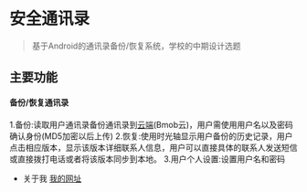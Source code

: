# 安全通讯录
> 基于Android的通讯录备份/恢复系统，学校的中期设计选题

## 主要功能
 #### 备份/恢复通讯录
   1.备份:读取用户通讯录备份通讯录到[云端][2](Bmob云)，用户需使用用户名以及密码确认身份(MD5加密以后上传)
   2.恢复:使用时光轴显示用户备份的历史记录，用户点击相应版本，显示该版本详细联系人信息，用户可以直接具体的联系人发送短信或直接拨打电话或者将该版本同步到本地。
   3.用户个人设置:设置用户名和密码


 - 关于我
[我的网址][1]

  [1]: http://www.27house.cn
  [2]: http://www.bmob.cn/